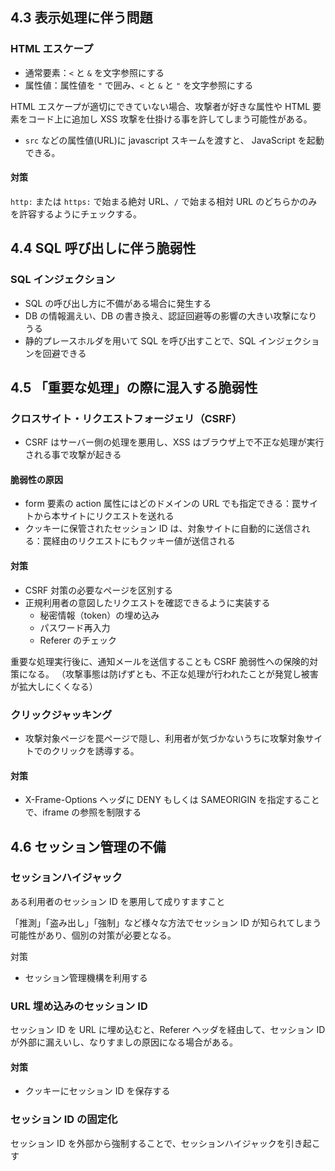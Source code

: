 ## 4.3 表示処理に伴う問題

### HTML エスケープ

- 通常要素：`<` と `&` を文字参照にする
- 属性値：属性値を `"` で囲み、`<` と `&` と `"` を文字参照にする

HTML エスケープが適切にできていない場合、攻撃者が好きな属性や HTML 要素をコード上に追加し XSS 攻撃を仕掛ける事を許してしまう可能性がある。

- `src` などの属性値(URL)に javascript スキームを渡すと、 JavaScript を起動できる。

#### 対策

`http:` または `https:` で始まる絶対 URL、`/` で始まる相対 URL のどちらかのみを許容するようにチェックする。

## 4.4 SQL 呼び出しに伴う脆弱性

### SQL インジェクション

- SQL の呼び出し方に不備がある場合に発生する
- DB の情報漏えい、DB の書き換え、認証回避等の影響の大きい攻撃になりうる
- 静的プレースホルダを用いて SQL を呼び出すことで、SQL インジェクションを回避できる

## 4.5 「重要な処理」の際に混入する脆弱性

### クロスサイト・リクエストフォージェリ（CSRF）

- CSRF はサーバー側の処理を悪用し、XSS はブラウザ上で不正な処理が実行される事で攻撃が起きる

#### 脆弱性の原因

- form 要素の action 属性にはどのドメインの URL でも指定できる：罠サイトから本サイトにリクエストを送れる
- クッキーに保管されたセッション ID は、対象サイトに自動的に送信される：罠経由のリクエストにもクッキー値が送信される

#### 対策

- CSRF 対策の必要なページを区別する
- 正規利用者の意図したリクエストを確認できるように実装する
  - 秘密情報（token）の埋め込み
  - パスワード再入力
  - Referer のチェック

重要な処理実行後に、通知メールを送信することも CSRF 脆弱性への保険的対策になる。
（攻撃事態は防げずとも、不正な処理が行われたことが発覚し被害が拡大しにくくなる）

### クリックジャッキング

- 攻撃対象ページを罠ページで隠し、利用者が気づかないうちに攻撃対象サイトでのクリックを誘導する。

#### 対策

- X-Frame-Options ヘッダに DENY もしくは SAMEORIGIN を指定することで、iframe の参照を制限する

## 4.6 セッション管理の不備

### セッションハイジャック

ある利用者のセッション ID を悪用して成りすますこと

「推測」「盗み出し」「強制」など様々な方法でセッション ID が知られてしまう可能性があり、個別の対策が必要となる。

対策

- セッション管理機構を利用する

### URL 埋め込みのセッション ID

セッション ID を URL に埋め込むと、Referer ヘッダを経由して、セッション ID が外部に漏えいし、なりすましの原因になる場合がある。

#### 対策

- クッキーにセッション ID を保存する

### セッション ID の固定化

セッション ID を外部から強制することで、セッションハイジャックを引き起こす
